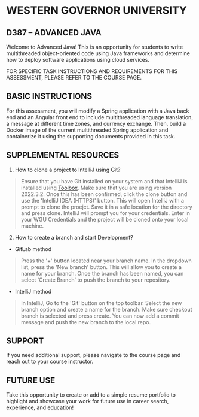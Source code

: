# WESTERN GOVERNOR UNIVERSITY 
## D387 – ADVANCED JAVA
Welcome to Advanced Java! This is an opportunity for students to write multithreaded object-oriented code using Java frameworks and determine how to deploy software applications using cloud services.

FOR SPECIFIC TASK INSTRUCTIONS AND REQUIREMENTS FOR THIS ASSESSMENT, PLEASE REFER TO THE COURSE PAGE.
## BASIC INSTRUCTIONS
For this assessment, you will modify a Spring application with a Java back end and an Angular front end to include multithreaded language translation, a message at different time zones, and currency exchange. Then, build a Docker image of the current multithreaded Spring application and containerize it using the supporting documents provided in this task.


## SUPPLEMENTAL RESOURCES 
1.	How to clone a project to IntelliJ using Git?

> Ensure that you have Git installed on your system and that IntelliJ is installed using [Toolbox](https://www.jetbrains.com/toolbox-app/). Make sure that you are using version 2022.3.2. Once this has been confirmed, click the clone button and use the 'IntelliJ IDEA (HTTPS)' button. This will open IntelliJ with a prompt to clone the proejct. Save it in a safe location for the directory and press clone. IntelliJ will prompt you for your credentials. Enter in your WGU Credentials and the project will be cloned onto your local machine.  

2. How to create a branch and start Development?

- GitLab method
> Press the '+' button located near your branch name. In the dropdown list, press the 'New branch' button. This will allow you to create a name for your branch. Once the branch has been named, you can select 'Create Branch' to push the branch to your repository.

- IntelliJ method
> In IntelliJ, Go to the 'Git' button on the top toolbar. Select the new branch option and create a name for the branch. Make sure checkout branch is selected and press create. You can now add a commit message and push the new branch to the local repo.

## SUPPORT
If you need additional support, please navigate to the course page and reach out to your course instructor.
## FUTURE USE
Take this opportunity to create or add to a simple resume portfolio to highlight and showcase your work for future use in career search, experience, and education!


